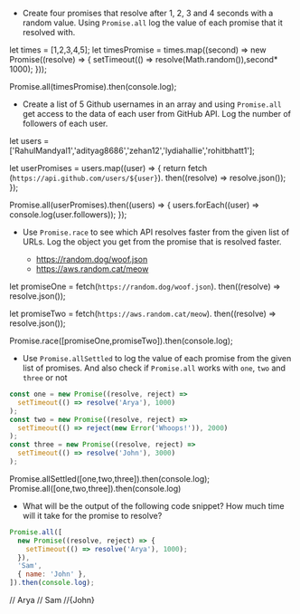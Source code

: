 - Create four promises that resolve after 1, 2, 3 and 4 seconds with a random value. Using `Promise.all` log the value of each promise that it resolved with.

let times = [1,2,3,4,5];
let timesPromise = times.map((second) => new Promise((resolve) => {
  setTimeout(() => resolve(Math.random()),second* 1000);
}));

Promise.all(timesPromise).then(console.log);



- Create a list of 5 Github usernames in an array and using `Promise.all` get access to the data of each user from GitHub API. Log the number of followers of each user.

let users = ['RahulMandyal1','adityag8686','zehan12','lydiahallie','rohitbhatt1'];

let userPromises = users.map((user) => {
  return fetch (`https://api.github.com/users/${user}`).
  then((resolve) => resolve.json());
});

Promise.all(userPromises).then((users) => {
  users.forEach((user) => console.log(user.followers));
});


- Use `Promise.race` to see which API resolves faster from the given list of URLs. Log the object you get from the promise that is resolved faster.

  - https://random.dog/woof.json
  - https://aws.random.cat/meow

let promiseOne = fetch(`https://random.dog/woof.json`).
then((resolve) => resolve.json());

let promiseTwo = fetch(`https://aws.random.cat/meow`).
then((resolve) => resolve.json());

Promise.race([promiseOne,promiseTwo]).then(console.log);

- Use `Promise.allSettled` to log the value of each promise from the given list of promises. And also check if `Promise.all` works with `one`, `two` and `three` or not

```js
const one = new Promise((resolve, reject) =>
  setTimeout(() => resolve('Arya'), 1000)
);
const two = new Promise((resolve, reject) =>
  setTimeout(() => reject(new Error('Whoops!')), 2000)
);
const three = new Promise((resolve, reject) =>
  setTimeout(() => resolve('John'), 3000)
);
```

Promise.allSettled([one,two,three]).then(console.log);
Promise.all([one,two,three]).then(console.log)

- What will be the output of the following code snippet? How much time will it take for the promise to resolve?

```js
Promise.all([
  new Promise((resolve, reject) => {
    setTimeout(() => resolve('Arya'), 1000);
  }),
  'Sam',
  { name: 'John' },
]).then(console.log);
```
// Arya
// Sam
//{John}